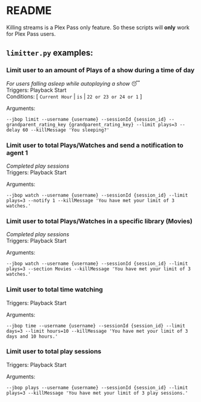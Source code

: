 # README

Killing streams is a Plex Pass only feature. So these scripts will **only** work for Plex Pass users.

## `limitter.py` examples:

### Limit user to an amount of Plays of a show during a time of day
_For users falling asleep while autoplaying a show_ :sleeping:\
Triggers: Playback Start  
Conditions: \[ `Current Hour` | `is` | `22 or 23 or 24 or 1` \]

Arguments:
```
--jbop limit --username {username} --sessionId {session_id} --grandparent_rating_key {grandparent_rating_key} --limit plays=3 --delay 60 --killMessage 'You sleeping?'
```

### Limit user to total Plays/Watches and send a notification to agent 1
_Completed play sessions_ \
Triggers: Playback Start  

Arguments:
```
--jbop watch --username {username} --sessionId {session_id} --limit plays=3 --notify 1 --killMessage 'You have met your limit of 3 watches.' 
```

### Limit user to total Plays/Watches in a specific library (Movies)
_Completed play sessions_ \
Triggers: Playback Start  

Arguments:
```
--jbop watch --username {username} --sessionId {session_id} --limit plays=3 --section Movies --killMessage 'You have met your limit of 3 watches.' 
```

### Limit user to total time watching

Triggers: Playback Start  

Arguments:
```
--jbop time --username {username} --sessionId {session_id} --limit days=3 --limit hours=10 --killMessage 'You have met your limit of 3 days and 10 hours.'
```


### Limit user to total play sessions

Triggers: Playback Start  

Arguments:
```
--jbop plays --username {username} --sessionId {session_id} --limit plays=3 --killMessage 'You have met your limit of 3 play sessions.'
```